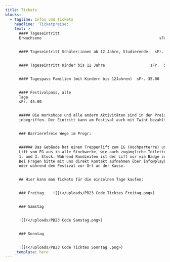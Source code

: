 ```yaml
---
title: Tickets
blocks:
  - tagline: Infos und Tickets
    headline: 'Ticketpreise: '
    text: >
      #### Tageseintritt
      Erwachsene                                                    sFr. 20.00


      #### Tageseintritt Schüler:innen ab 12.Jahre, Studierende   sFr. 15.00


      #### Tageseintritt Kinder bis 12 Jahre                    sFr.  5.00


      #### Tagespass Familien (mit Kindern bis 12Jahren)  sFr. 35.00


      #### Festivalpass, alle
      Tage                                                                       
      sFr. 45.00


      ##### Die Workshops und alle andern Aktivitäten sind in den Preisen
      inbegriffen. Der Eintritt kann am Festival auch mit Twint bezahlt werden.


      ### Barrierefreie Wege im Progr:


      ###### Das Gebäude hat einen Treppenlift zum EG (Hochparterre) und einen
      Lift vom EG aus in alle Stockwerke, wie auch zugängliche Toiletten im EG,
      1. und 3. Stock. Während Randzeiten ist der Lift nur via Badge zugänglich.
      Bei Fragen bitte mit uns direkt Kontakt aufnehmen über info@playbern.ch
      oder während dem Festival vor Ort an der Kasse.


      ## Hier kann man Tickets für die einzelnen Tage kaufen:


      ### Freitag    ![](</uploads/PB23 Code Ticktes Freitag.png>)


      ### Samstag


      ![](</uploads/PB23 Code Samstag.png>)


      ### Sonntag


      ![](</uploads/PB23 Code Ticktes Sonntag .png>)
    _template: hero
---
```



































